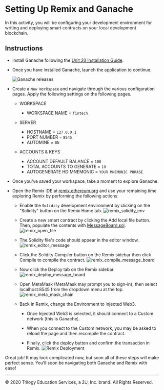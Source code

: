 # Setting Up Remix and Ganache

In this activity, you will be configuring your development environment for writing and deploying smart contracts on your local development blockchain.

## Instructions

* Install Ganache following the [Unit 20 Installation Guide](../../../Supplemental/unit-20-install-guide.md).

* Once you have installed Ganache, launch the application to continue.

    ![Ganache releases](Images/ganache_create_workspace.png)

* Create a `New Workspace` and navigate through the various configuration pages. Apply the following settings on the following pages.

  * WORKSPACE
    * WORKSPACE NAME = `fintech`

  * SERVER
    * HOSTNAME = `127.0.0.1`
    * PORT NUMBER = `8545`
    * AUTOMINE = `ON`

  * ACCOUNTS & KEYS
    * ACCOUNT DEFAULT BALANCE = `100`
    * TOTAL ACCOUNTS TO GENERATE = `10`
    * AUTOGENERATE HD MNEMONIC = `YOUR MNEMONIC PHRASE`

* Once you've saved your workspace, take a moment to explore Ganache. 

* Open the Remix IDE at [remix.ethereum.org](https://remix.ethereum.org) and use your remaining time exploring Remix by performing the following actions:

    * Enable the `Solidity` development environment by clicking on the "Solidity" button on the Remix Home tab.
    ![remix_solidity_env](Images/remix_enable_solidity_env.gif)

    * Create a new smart contract by clicking the Add local file button. Then, populate the contents with [MessageBoard.sol](Resources/MessageBoard.sol).
    ![remix_open_file](Images/remix_open_file.png)

    * The Solidity file's code should appear in the editor window. 
    ![remix_editor_message](Images/remix_editor_message_board.png)

    * Click the Solidity Compiler button on the Remix sidebar then click Compile to compile the contract.
    ![remix_compile_message_board](Images/remix_compile_message_board.png)

    * Now click the Deploy tab on the Remix sidebar. 
    ![remix_deploy_message_board](Images/remix_deploy_message_board.png)

    * Open MetaMask (MetaMask may prompt you to sign-in), then select localhost:8545 from the dropdown menu at the top.
    ![remix_meta_mask_chain](Images/remix_meta_mask_chain.png)

    * Back in Remix, change the Environment to Injected Web3. 
      
        * Once Injected Web3 is selected, it should connect to a Custom network (this is Ganache). 
        
        * When you connect to the Custom network, you may be asked to reload the page and then recompile the contract.

        * Finally, click the deploy button and confirm the transaction in Remix.
    ![Remix Deployment](Images/remix_deploy.gif)

Great job! It may look complicated now, but soon all of these steps will make perfect sense. You'll soon be navigating both Ganache and Remix with ease!

---

© 2020 Trilogy Education Services, a 2U, Inc. brand. All Rights Reserved.
